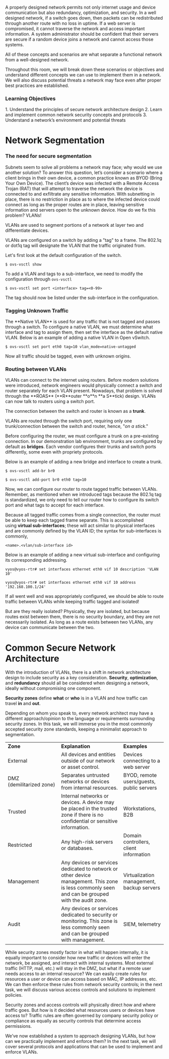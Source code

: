 A properly designed network permits not only internet usage and device communication but also redundancy, optimization, and security. In a well designed network, if a switch goes down, then packets can be redistributed through another route with no loss in uptime. If a web server is compromised, it cannot traverse the network and access important information. A system administrator should be confident that their servers are secure if a random device joins a network and cannot access those systems. 

All of these concepts and scenarios are what separate a functional network from a well-designed network.

Throughout this room, we will break down these scenarios or objectives and understand different concepts we can use to implement them in a network. We will also discuss potential threats a network may face even after proper best practices are established.

<h3> Learning Objectives </h3>
1. Understand the principles of secure network architecture design
2. Learn and implement common network security concepts and protocols
3. Understand a network’s environment and potential threats

# Network Segmentation

<h3> The need for secure segmentation </h3>
Subnets seem to solve all problems a network may face; why would we use another solution? To answer this question, let’s consider a scenario where a client brings in their own device, a common practice known as BYOD (Bring Your Own Device). The client’s device was infected with a Remote Access Trojan (RAT) that will attempt to traverse the network the device is connected to and exfiltrate any sensitive information. With subnetting in place, there is no restriction in place as to where the infected device could connect as long as the proper routes are in place, leaving sensitive information and servers open to the unknown device. How do we fix this problem? VLANs! 

VLANs are used to segment portions of a network at layer two and differentiate devices. 

VLANs are configured on a switch by adding a "tag" to a frame. The 802.1q or dot1q tag will designate the VLAN that the traffic originated from.

Let's first look at the default configuration of the switch.

```
$ ovs-vsctl show
```

To add a VLAN and tags to a sub-interface, we need to modify the configuration through `ovs-vsctl`

```
$ ovs-vsctl set port <interface> tag=<0-99>
```

The tag should now be listed under the sub-interface in the configuration.

<h3> Tagging Unknown Traffic </h3>
The **Native VLAN** is used for any traffic that is not tagged and passes through a switch. To configure a native VLAN, we must determine what interface and tag to assign them, then set the interface as the default native VLAN. Below is an example of adding a native VLAN in Open vSwitch.

```
$ ovs-vsctl set port eth0 tag=10 vlan_mode=native-untagged
```

Now all traffic should be tagged, even with unknown origins.

<h3> Routing between VLANs </h3>
VLANs can connect to the internet using routers. Before modern solutions were introduced, network engineers would physically connect a switch and router separately for each VLAN present. 
Nowadays, that problem is solved through the **ROAS** (**R**outer **o**n **a S**tick) design. VLANs can now talk to routers using a switch port. 

The connection between the switch and router is known as a **trunk**.

VLANs are routed through the switch port, requiring only one trunk/connection between the switch and router, hence, "_on a stick_."

Before configuring the router, we must configure a trunk on a pre-existing connection. In our demonstration lab environment, trunks are configured by default as **bridges**. Each vendor configures their trunks and switch ports differently, some even with propriety protocols.

Below is an example of adding a new bridge and interface to create a trunk.

```
$ ovs-vsctl add-br br0
```

```
$ ovs-vsctl add-port br0 eth0 tag=10
```

Now, we can configure our router to route tagged traffic between VLANs. Remember, as mentioned when we introduced tags because the 802.1q tag is standardized, we only need to tell our router how to configure its switch port and what tags to accept for each interface.

Because all tagged traffic comes from a single connection, the router must be able to keep each tagged frame separate. This is accomplished using **virtual sub-interfaces**; these will act similar to physical interfaces and are commonly defined by the VLAN ID; the syntax for sub-interfaces is commonly, 
```
<name>.<vlan/sub-interface id> 
```

Below is an example of adding a new virtual sub-interface and configuring its corresponding addressing.

```
vyos@vyos-rtr# set interfaces ethernet eth0 vif 10 description 'VLAN 10'
```

```
vyos@vyos-rtr# set interfaces ethernet eth0 vif 10 address '192.168.100.1/24'
```

If all went well and was appropriately configured, we should be able to route traffic between VLANs while keeping traffic tagged and isolated!

But are they really isolated? Physically, they are isolated, but because routes exist between them, there is no security boundary, and they are not necessarily isolated. As long as a route exists between two VLANs, any device can communicate between the two.

# Common Secure Network Architecture

With the introduction of VLANs, there is a shift in network architecture design to include security as a key consideration. **Security**, **optimization**, and **redundancy** should all be considered when designing a network, ideally without compromising one component.

**Security zones** define **what** or **who** is in a VLAN and how traffic can travel **in** and **out**.  

Depending on whom you speak to, every network architect may have a different approach/opinion to the language or requirements surrounding security zones. In this task, we will immerse you in the most commonly accepted security zone standards, keeping a minimalist approach to segmentation.

|                          |                                                                                                                                                  |                                           |
| ------------------------ | ------------------------------------------------------------------------------------------------------------------------------------------------ | ----------------------------------------- |
| **Zone  <br>**           | **Explanation  <br>**                                                                                                                            | **Examples**                              |
| External                 | All devices and entities outside of our network or asset control.                                                                                | Devices connecting to a web server        |
| DMZ (demilitarized zone) | Separates untrusted networks or devices from internal resources.                                                                                 | BYOD, remote users/guests, public servers |
| Trusted                  | Internal networks or devices. A device may be placed in the trusted zone if there is no confidential or sensitive information.                   | Workstations, B2B                         |
| Restricted               | Any high-risk servers or databases.                                                                                                              | Domain controllers, client information    |
| Management               | Any devices or services dedicated to network or other device management. This zone is less commonly seen and can be grouped with the audit zone. | Virtualization management, backup servers |
| Audit                    | Any devices or services dedicated to security or monitoring. This zone is less commonly seen and can be grouped with management.                 | SIEM, telemetry                           |
While security zones mostly factor in what will happen internally, it is equally important to consider how new traffic or devices will enter the network, be assigned, and interact with internal systems. Most external traffic (HTTP, mail, etc.) will stay in the DMZ, but what if a remote user needs access to an internal resource? We can easily create rules for resources a user or device can access based on MAC, IP addresses, etc. We can then enforce these rules from network security controls; in the next task, we will discuss various access controls and solutions to implement policies.

Security zones and access controls will physically direct how and where traffic goes. But how is it decided what resources users or devices have access to? Traffic rules are often governed by company security policy or compliance as equally as security controls that determine access permissions.

We’ve now established a system to approach designing VLANs, but how can we practically implement and enforce them? In the next task, we will cover several protocols and applications that can be used to implement and enforce VLANs.

